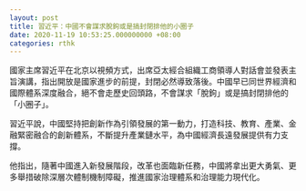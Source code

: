 ```yaml
---
layout: post
title: 習近平：中國不會謀求脫鉤或是搞封閉排他的小圈子
date: 2020-11-19 10:53:25.000000000 +08:00
categories: rthk
---
```


國家主席習近平在北京以視頻方式，出席亞太經合組織工商領導人對話會並發表主旨演講，指出開放是國家進步的前提，封閉必然導致落後。中國早已同世界經濟和國際體系深度融合，絕不會走歷史回頭路，不會謀求「脫鉤」或是搞封閉排他的「小圈子」。

習近平說，中國堅持把創新作為引領發展的第一動力，打造科技、教育、產業、金融緊密融合的創新體系，不斷提升產業鏈水平，為中國經濟長遠發展提供有力支撐。

他指出，隨著中國進入新發展階段，改革也面臨新任務，中國將拿出更大勇氣、更多舉措破除深層次體制機制障礙，推進國家治理體系和治理能力現代化。
